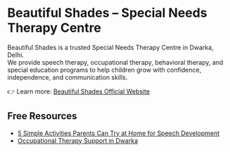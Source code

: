 # Beautiful Shades – Special Needs Therapy Centre

Beautiful Shades is a trusted Special Needs Therapy Centre in Dwarka, Delhi.  
We provide speech therapy, occupational therapy, behavioral therapy, and special education programs to help children grow with confidence, independence, and communication skills.  

👉 Learn more: [Beautiful Shades Official Website](https://www.beautifulshades.in)

## Free Resources
- [5 Simple Activities Parents Can Try at Home for Speech Development]([https://www.beautifulshades.in](https://www.beautifulshades.in/5-simple-speech-therapy-exercises-parents-can-try-at-home/))
- [Occupational Therapy Support in Dwarka]([https://www.beautifulshades.in](https://www.beautifulshades.in/occupational-therapist-in-dwarka-delhi/))
